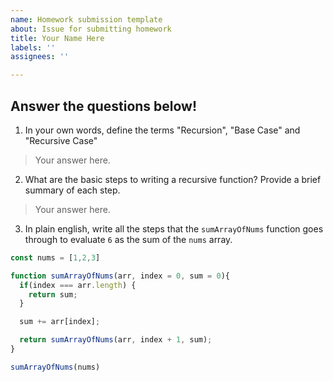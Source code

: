 ```yaml
---
name: Homework submission template
about: Issue for submitting homework
title: Your Name Here
labels: ''
assignees: ''

---
```


## Answer the questions below! 

1. In your own words, define the terms "Recursion", "Base Case" and "Recursive Case"
> Your answer here. 

2. What are the basic steps to writing a recursive function? Provide a brief summary of each step. 
> Your answer here. 

3. In plain english, write all the steps that the `sumArrayOfNums` function goes through to evaluate `6` as the sum of the `nums` array.

```js
const nums = [1,2,3]

function sumArrayOfNums(arr, index = 0, sum = 0){
  if(index === arr.length) {
    return sum;
  }

  sum += arr[index];

  return sumArrayOfNums(arr, index + 1, sum);
}

sumArrayOfNums(nums)
```